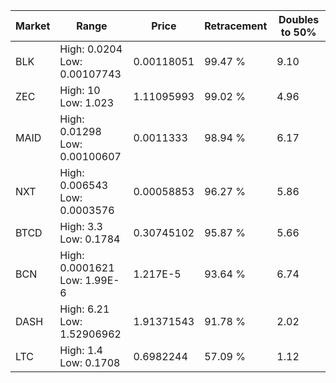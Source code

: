 | Market | Range | Price| Retracement | Doubles to 50% |
| --- | --- | --- | --- | --- |
| BLK | High: 0.0204<br />Low: 0.00107743 | 0.00118051 | 99.47 % | 9.10 |
| ZEC | High: 10<br />Low: 1.023 | 1.11095993 | 99.02 % | 4.96 |
| MAID | High: 0.01298<br />Low: 0.00100607 | 0.0011333 | 98.94 % | 6.17 |
| NXT | High: 0.006543<br />Low: 0.0003576 | 0.00058853 | 96.27 % | 5.86 |
| BTCD | High: 3.3<br />Low: 0.1784 | 0.30745102 | 95.87 % | 5.66 |
| BCN | High: 0.0001621<br />Low: 1.99E-6 | 1.217E-5 | 93.64 % | 6.74 |
| DASH | High: 6.21<br />Low: 1.52906962 | 1.91371543 | 91.78 % | 2.02 |
| LTC | High: 1.4<br />Low: 0.1708 | 0.6982244 | 57.09 % | 1.12 |
